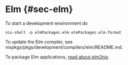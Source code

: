 # Elm {#sec-elm}

To start a development environment do

```ShellSession
nix-shell -p elmPackages.elm elmPackages.elm-format
```

To update the Elm compiler, see <filename>nixpkgs/pkgs/development/compilers/elm/README.md</filename>.

To package Elm applications, [read about elm2nix](https://github.com/hercules-ci/elm2nix#elm2nix).
